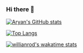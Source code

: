 ### Hi there 👋

[![Aryan's GitHub stats](https://github-readme-stats.vercel.app/api?username=aryandayal)](https://github.com/anuraghazra/github-readme-stats)

[![Top Langs](https://github-readme-stats.vercel.app/api/top-langs/?username=aryandayal&layout=compact)](https://github.com/anuraghazra/github-readme-stats)

[![willianrod's wakatime stats](https://github-readme-stats.vercel.app/api/wakatime?username=willianrod)](https://github.com/anuraghazra/github-readme-stats)
